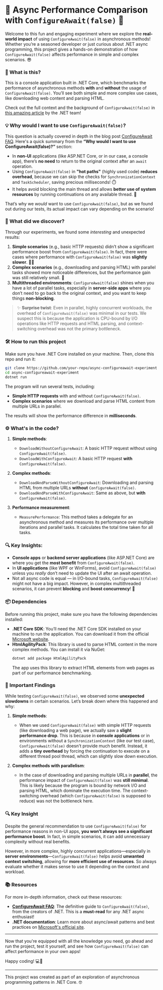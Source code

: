 
# 🚀 Async Performance Comparison with `ConfigureAwait(false)` 🎯

Welcome to this fun and engaging experiment where we explore the **real-world impact** of using `ConfigureAwait(false)` in asynchronous methods! Whether you’re a seasoned developer or just curious about .NET async programming, this project gives a hands-on demonstration of how `ConfigureAwait(false)` affects performance in simple and complex scenarios. 😎

### 🤖 What is this?

This is a console application built in .NET Core, which benchmarks the performance of asynchronous methods **with** and **without** the usage of `ConfigureAwait(false)`. You’ll see both simple and more complex use cases, like downloading web content and parsing HTML. 

Check out the full context and the background of `ConfigureAwait(false)` in [this amazing article](https://devblogs.microsoft.com/dotnet/configureawait-faq/) by the .NET team!

### 💡 Why would I want to use `ConfigureAwait(false)`?

This question is actually covered in depth in the blog post [ConfigureAwait FAQ](https://devblogs.microsoft.com/dotnet/configureawait-faq/). Here's a quick summary from the **“Why would I want to use ConfigureAwait(false)?”** section:
- In **non-UI** applications (like ASP.NET Core, or in our case, a console app), there’s **no need** to return to the original context after an `await` operation.
- Using `ConfigureAwait(false)` in **"hot paths"** (highly used code) **reduces overhead**, because we can skip the checks for `SynchronizationContext` and `TaskScheduler`, saving precious milliseconds! ⏱️
- It helps avoid blocking the main thread and allows **better use of system resources** by running continuations on any available thread. 🧵

That’s why we *would* want to use `ConfigureAwait(false)`, but as we found out during our tests, its actual impact can vary depending on the scenario!

### 🧪 What did we discover?

Through our experiments, we found some *interesting* and unexpected results:

1. **Simple scenarios** (e.g., basic HTTP requests) didn’t show a significant performance boost from `ConfigureAwait(false)`. In fact, there were cases where performance with `ConfigureAwait(false)` was **slightly slower**. 🤷‍♂️
2. **Complex scenarios** (e.g., downloading and parsing HTML) with parallel tasks showed more noticeable differences, but the performance gain was still relatively small. 💼
3. **Multithreaded environments**: `ConfigureAwait(false)` shines when you have a lot of parallel tasks, especially in **server-side apps** where you don’t need to go back to the original context, and you want to keep things **non-blocking**.
   
> ✨ **Surprise twist**: Even in parallel, highly concurrent workloads, the overhead of `ConfigureAwait(false)` was minimal in our tests. We suspect this is because the application is CPU-bound by I/O operations like HTTP requests and HTML parsing, and context-switching overhead was not the primary bottleneck.

### 🛠️ How to run this project

Make sure you have .NET Core installed on your machine. Then, clone this repo and run it:

```bash
git clone https://github.com/your-repo/async-configureawait-experiment
cd async-configureawait-experiment
dotnet run
```

The program will run several tests, including:
- **Simple HTTP requests** with and without `ConfigureAwait(false)`.
- **Complex scenarios** where we download and parse HTML content from multiple URLs in parallel.

The results will show the performance difference in **milliseconds**.

### ⚙️ What's in the code?

1. **Simple methods**:
   - `DownloadWithoutConfigureAwait`: A basic HTTP request without using `ConfigureAwait(false)`.
   - `DownloadWithConfigureAwait`: A basic HTTP request **with** `ConfigureAwait(false)`.

2. **Complex methods**:
   - `DownloadAndParseWithoutConfigureAwait`: Downloading and parsing HTML from multiple URLs **without** `ConfigureAwait(false)`.
   - `DownloadAndParseWithConfigureAwait`: Same as above, but **with** `ConfigureAwait(false)`.

3. **Performance measurement**: 
   - `MeasurePerformance`: This method takes a delegate for an asynchronous method and measures its performance over multiple iterations and parallel tasks. It calculates the total time taken for all tasks.

### 🔍 Key Insights:

- **Console apps** or **backend server applications** (like ASP.NET Core) are where you get the **most benefit** from `ConfigureAwait(false)`.
- In **UI applications** (like WPF or WinForms), avoid `ConfigureAwait(false)` unless you *really* don’t need to update the UI after an await operation.
- Not all async code is equal — in I/O-bound tasks, `ConfigureAwait(false)` might not have a big impact. However, in complex multithreaded scenarios, it can prevent **blocking** and **boost concurrency**! 🚀

### 📦 Dependencies

Before running this project, make sure you have the following dependencies installed:

- **.NET Core SDK**: You’ll need the .NET Core SDK installed on your machine to run the application. You can download it from the official [Microsoft website](https://dotnet.microsoft.com/download).
- **HtmlAgilityPack**: This library is used to parse HTML content in the more complex methods. You can install it via NuGet:
  ```bash
  dotnet add package HtmlAgilityPack
  ```
  The app uses this library to extract HTML elements from web pages as part of our performance benchmarking.

### 🚨 Important Findings

While testing `ConfigureAwait(false)`, we observed some **unexpected slowdowns** in certain scenarios. Let’s break down where this happened and why:

1. **Simple methods**: 
   - When we used `ConfigureAwait(false)` with simple HTTP requests (like downloading a web page), we actually saw a **slight performance drop**. This is because in **console applications** or in environments without a `SynchronizationContext` (like our test case), `ConfigureAwait(false)` doesn't provide much benefit. Instead, it adds a **tiny overhead** by forcing the continuation to execute on a different thread pool thread, which can slightly slow down execution.
   
2. **Complex methods with parallelism**: 
   - In the case of downloading and parsing multiple URLs in **parallel**, the performance impact of `ConfigureAwait(false)` was **still minimal**. This is likely because the program is bound by network I/O and parsing HTML, which dominate the execution time. The context-switching overhead (which `ConfigureAwait(false)` is supposed to reduce) was not the bottleneck here.

### 🔍 Key Insight

Despite the general recommendation to use `ConfigureAwait(false)` for performance reasons in non-UI apps, **you won’t always see a significant performance boost**. In fact, in simple scenarios, it can add unnecessary complexity without real benefits.

However, in more complex, highly concurrent applications—especially in **server environments**—`ConfigureAwait(false)` helps avoid **unwanted context switching**, allowing for **more efficient use of resources**. So always evaluate whether it makes sense to use it depending on the context and workload.

### 📚 Resources

For more in-depth information, check out these resources:
- **[ConfigureAwait FAQ](https://devblogs.microsoft.com/dotnet/configureawait-faq/)**: The definitive guide to `ConfigureAwait(false)`, from the creators of .NET. This is a **must-read** for any .NET async enthusiast!
- **.NET documentation**: Learn more about async/await patterns and best practices on [Microsoft's official site](https://docs.microsoft.com/dotnet/csharp/async).

---

Now that you're equipped with all the knowledge you need, go ahead and run the project, test it yourself, and see how `ConfigureAwait(false)` can affect performance in your own apps!

Happy coding! 💻🎉

---

This project was created as part of an exploration of asynchronous programming patterns in .NET Core. 🤓
